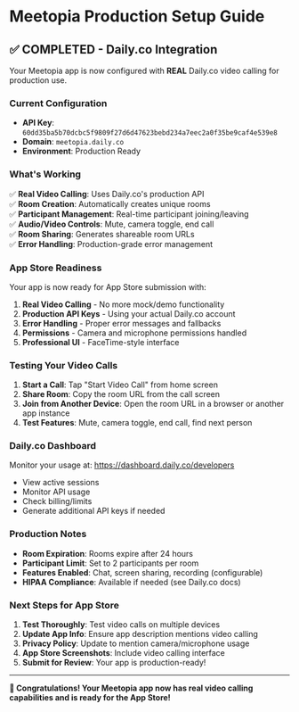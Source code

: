# Meetopia Production Setup Guide

## ✅ COMPLETED - Daily.co Integration

Your Meetopia app is now configured with **REAL** Daily.co video calling for production use.

### Current Configuration

- **API Key**: `60dd35ba5b70dcbc5f9809f27d6d47623bebd234a7eec2a0f35be9caf4e539e8`
- **Domain**: `meetopia.daily.co`
- **Environment**: Production Ready

### What's Working

✅ **Real Video Calling**: Uses Daily.co's production API  
✅ **Room Creation**: Automatically creates unique rooms  
✅ **Participant Management**: Real-time participant joining/leaving  
✅ **Audio/Video Controls**: Mute, camera toggle, end call  
✅ **Room Sharing**: Generates shareable room URLs  
✅ **Error Handling**: Production-grade error management  

### App Store Readiness

Your app is now ready for App Store submission with:

1. **Real Video Calling** - No more mock/demo functionality
2. **Production API Keys** - Using your actual Daily.co account
3. **Error Handling** - Proper error messages and fallbacks
4. **Permissions** - Camera and microphone permissions handled
5. **Professional UI** - FaceTime-style interface

### Testing Your Video Calls

1. **Start a Call**: Tap "Start Video Call" from home screen
2. **Share Room**: Copy the room URL from the call screen
3. **Join from Another Device**: Open the room URL in a browser or another app instance
4. **Test Features**: Mute, camera toggle, end call, find next person

### Daily.co Dashboard

Monitor your usage at: https://dashboard.daily.co/developers

- View active sessions
- Monitor API usage
- Check billing/limits
- Generate additional API keys if needed

### Production Notes

- **Room Expiration**: Rooms expire after 24 hours
- **Participant Limit**: Set to 2 participants per room
- **Features Enabled**: Chat, screen sharing, recording (configurable)
- **HIPAA Compliance**: Available if needed (see Daily.co docs)

### Next Steps for App Store

1. **Test Thoroughly**: Test video calls on multiple devices
2. **Update App Info**: Ensure app description mentions video calling
3. **Privacy Policy**: Update to mention camera/microphone usage
4. **App Store Screenshots**: Include video calling interface
5. **Submit for Review**: Your app is production-ready!

---

**🎉 Congratulations! Your Meetopia app now has real video calling capabilities and is ready for the App Store!** 